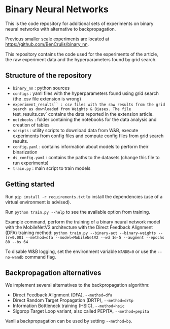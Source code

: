 # Binary Neural Networks

This is the code repository for additional sets of experiments on binary neural networks
with alternative to backpropagation.

Previous smaller scale experiments are located at https://github.com/BenCrulis/binary_nn.

This repository contains the code used for the experiments of the article,
the raw experiment data and the hyperparameters found by grid search.

## Structure of the repository
- `binary_nn` : python sources
- `configs` : yaml files with the hyperparameters found using grid search
  (the .csv file extension is wrong)
- `experiment_results`` : csv files with the raw results from the grid search
  as downloaded from Weights & Biases. The file `test_results.csv` contains
  the data reported in the extension article. 
- `notebooks` : folder containing the notebooks for the data analysis and creation of tables
- `scripts` : utility scripts to download data from W&B, execute experiments from config
  files and compute config files from grid search results.
- `config.yaml` : contains information about models to perform their binarization
- `ds_config.yaml` : contains the paths to the datasets (change this file to run experiments)
- `train.py` : main script to train models

## Getting started

Run `pip install -r requirements.txt` to install the dependencies
(use of a virtual environment is advised).

Run `python train.py --help` to see the available option from training.

Example command, perform the training of a binary neural network model
with the MobileNetV2 architecture with the Direct Feedback Alignment (DFA) training method:
`python train.py --binary-act --binary-weights --lr=0.001 --method=dfa --model=MobileNetV2 --wd 1e-5 --augment --epochs 80 --bs 64`

To disable W&B logging, set the environment variable `WANDB=0` or use
the `--no-wandb` command flag.

## Backpropagation alternatives

We implement several alternatives to the backpropagation algorithm:
- Direct Feedback Alignment (DFA), `--method=dfa`
- Direct Random Target Propagation (DRTP), `--method=drtp`
- Information Bottleneck training (HSIC), `--method=hsic`
- Sigprop Target Loop variant, also called PEPITA, `--method=pepita`

Vanilla backpropagation can be used by setting `--method=bp`.